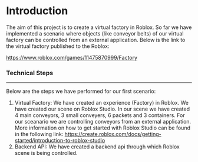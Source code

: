 # Introduction
The aim of this project is to create a virtual factory in Roblox. So far we have implemented a scenario where objects (like conveyor belts) of our virtual factory can be controlled from an external application. Below is the link to the virtual factory published to the Roblox:

https://www.roblox.com/games/11475870999/Factory
### Technical Steps
-------------------
 Below are the steps we have performed for our first scenario:
1. Virtual Factory: We have created an experience (Factory) in Roblox. We have created our scene on Roblox Studio. In our scene we have created 4 main conveyors, 3 small conveyers, 6 packets and 3 containers. For our sceanario we are controlling conveyors from an external application. More information on how to get started with Roblox Studio can be found in the following link: https://create.roblox.com/docs/getting-started/introduction-to-roblox-studio
2. Backend API: We have created a backend api through which Roblox scene is being controlled.
